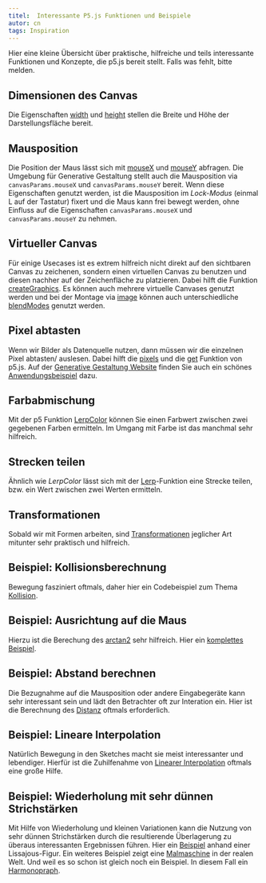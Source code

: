 ```yaml
---
titel:  Interessante P5.js Funktionen und Beispiele
autor: cn
tags: Inspiration
---
```



Hier eine kleine Übersicht über praktische, hilfreiche und teils interessante Funktionen und Konzepte, die p5.js bereit stellt. Falls was fehlt, bitte melden.

## Dimensionen des Canvas
Die Eigenschaften [width](https://p5js.org/reference/#/p5/width) und [height](https://p5js.org/reference/#/p5/height) stellen die Breite und Höhe der Darstellungsfläche bereit.

## Mausposition
Die Position der Maus lässt sich mit [mouseX](https://p5js.org/reference/#/p5/mouseX) und [mouseY](https://p5js.org/reference/#/p5/mouseY) abfragen. Die Umgebung für Generative Gestaltung stellt auch die Mausposition via `canvasParams.mouseX` und `canvasParams.mouseY` bereit. Wenn diese Eigenschaften genutzt werden, ist die Mausposition im *Lock-Modus* (einmal L auf der Tastatur) fixert und die Maus kann frei bewegt werden, ohne Einfluss auf die Eigenschaften `canvasParams.mouseX` und `canvasParams.mouseY` zu nehmen.

## Virtueller Canvas
Für einige Usecases ist es extrem hilfreich nicht direkt auf den sichtbaren Canvas zu zeichenen, sondern einen virtuellen Canvas zu benutzen und diesen nachher auf der Zeichenfläche zu platzieren. Dabei hilft die Funktion [createGraphics](https://p5js.org/reference/#/p5/createGraphics). Es können auch mehrere virtuelle Canvases genutzt werden und bei der Montage via [image](https://p5js.org/reference/#/p5/image) können auch unterschiedliche [blendModes](https://p5js.org/reference/#/p5/blendMode) genutzt werden.

## Pixel abtasten
Wenn wir Bilder als Datenquelle nutzen, dann müssen wir die einzelnen Pixel abtasten/ auslesen. Dabei hilft die [pixels](https://p5js.org/reference/#/p5/pixels) und die [get](https://p5js.org/reference/#/p5/get) Funktion von p5.js. Auf der [Generative Gestaltung Website](http://www.generative-gestaltung.de/2/) finden Sie auch ein schönes [Anwendungsbeispiel](http://www.generative-gestaltung.de/2/sketches/?01_P/P_4_3_1_01) dazu.

## Farbabmischung

Mit der p5 Funktion [LerpColor](https://p5js.org/reference/#/p5/lerpColor) können Sie einen Farbwert zwischen zwei gegebenen Farben ermitteln. Im Umgang mit Farbe ist das manchmal sehr hilfreich.


## Strecken teilen

Ähnlich wie *LerpColor* lässt sich mit der [Lerp](https://p5js.org/reference/#/p5/lerp)-Funktion eine Strecke teilen, bzw. ein Wert zwischen zwei Werten ermitteln.


## Transformationen

Sobald wir mit Formen arbeiten, sind [Transformationen](https://p5js.org/reference/#group-Transform) jeglicher Art mitunter sehr praktisch und hilfreich.


## Beispiel: Kollisionsberechnung

Bewegung fasziniert oftmals, daher hier ein Codebeispiel zum Thema [Kollision](https://p5js.org/examples/motion-circle-collision.html).


## Beispiel: Ausrichtung auf die Maus

Hierzu ist die Berechung des [arctan2](https://p5js.org/reference/#/p5/atan2) sehr hilfreich. Hier ein [komplettes Beispiel](https://p5js.org/examples/math-arctangent.html).


## Beispiel: Abstand berechnen

Die Bezugnahme auf die Mausposition oder andere Eingabegeräte kann sehr interessant sein und lädt den Betrachter oft zur Interation ein. Hier ist die Berechnung des [Distanz](https://p5js.org/examples/math-distance-2d.html) oftmals erforderlich.


## Beispiel: Lineare Interpolation

Natürlich Bewegung in den Sketches macht sie meist interessanter und lebendiger. Hierfür ist die Zuhilfenahme von [Linearer Interpolation](https://p5js.org/examples/math-linear-interpolation.html) oftmals eine große Hilfe.


## Beispiel: Wiederholung mit sehr dünnen Strichstärken
Mit Hilfe von Wiederholung und kleinen Variationen kann die Nutzung von sehr dünnen Strichstärken durch die resultierende Überlagerung zu überaus interessanten Ergebnissen führen. Hier ein [Beispiel](http://www.generative-gestaltung.de/2/sketches/?02_M/M_2_5_01) anhand einer Lissajous-Figur. Ein weiteres Beispiel zeigt eine [Malmaschine](https://www.youtube.com/watch?v=5yumD0ezoVE&feature=emb_logo) in der realen Welt. Und weil es so schon ist gleich noch ein Beispiel. In diesem Fall ein [Harmonopraph](https://www.youtube.com/watch?v=HJYvc-ISrf8).